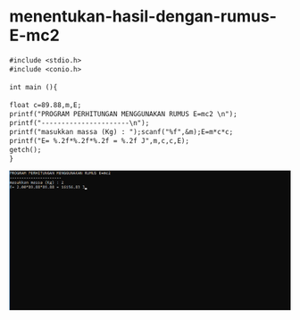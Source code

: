 # menentukan-hasil-dengan-rumus-E-mc2

    #include <stdio.h>
    #include <conio.h>

    int main (){

    float c=89.88,m,E;
    printf("PROGRAM PERHITUNGAN MENGGUNAKAN RUMUS E=mc2 \n");
    printf("----------------------\n");
    printf("masukkan massa (Kg) : ");scanf("%f",&m);E=m*c*c;
    printf("E= %.2f*%.2f*%.2f = %.2f J",m,c,c,E);
    getch();
    }
    
    
![img](https://raw.githubusercontent.com/VIKTORKEVIN/menentukan-hasil-dengan-rumus-E-mc2/master/perhitungan%20rumus%20e%3Dmc2.png)
